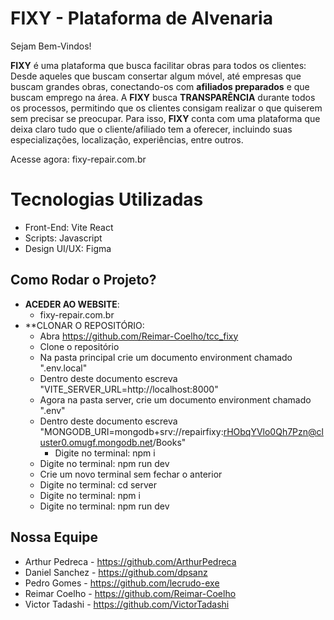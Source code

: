 # FIXY - Plataforma de Alvenaria
 
Sejam Bem-Vindos!
 
**FIXY** é uma plataforma que busca facilitar obras para todos os clientes: Desde aqueles que buscam consertar algum móvel, até empresas que buscam grandes obras, conectando-os com **afiliados preparados** e que buscam emprego na área.
A **FIXY** busca **TRANSPARÊNCIA** durante todos os processos, permitindo que os clientes consigam realizar o que quiserem sem precisar se preocupar. Para isso, **FIXY** conta com uma plataforma que deixa claro tudo que o cliente/afiliado tem a oferecer, incluindo  suas especializações, localização, experiências, entre outros.
 
Acesse agora: fixy-repair.com.br
 
# Tecnologias Utilizadas
 
- Front-End: Vite React
- Scripts: Javascript
- Design UI/UX: Figma
 
## Como Rodar o Projeto?
 
- **ACEDER AO WEBSITE**:
	- fixy-repair.com.br
- **CLONAR O REPOSITÓRIO:
	- Abra https://github.com/Reimar-Coelho/tcc_fixy
	- Clone o repositório
  - Na pasta principal crie um documento environment chamado ".env.local"
  - Dentro deste documento escreva "VITE_SERVER_URL=http://localhost:8000"
  - Agora na pasta server, crie um documento environment chamado ".env"
  - Dentro deste documento escreva "MONGODB_URI=mongodb+srv://repairfixy:rHObqYVlo0Qh7Pzn@cluster0.omugf.mongodb.net/Books"
	- Digite no terminal: npm i
  - Digite no terminal: npm run dev
  - Crie um novo terminal sem fechar o anterior
  - Digite no terminal: cd server
  - Digite no terminal: npm i
  - Digite no terminal: npm run dev
 
## Nossa Equipe
 
- Arthur Pedreca - https://github.com/ArthurPedreca
- Daniel Sanchez - https://github.com/dpsanz
- Pedro Gomes - https://github.com/lecrudo-exe
- Reimar Coelho - https://github.com/Reimar-Coelho
- Victor Tadashi - https://github.com/VictorTadashi
